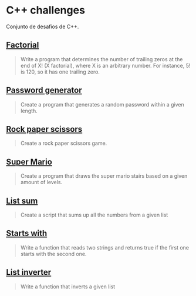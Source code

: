 # C++ challenges

Conjunto de desafios de C++.

## [Factorial](https://github.com/docafavarato/cpp-challenges/tree/main/Factorial/aula.cpp)
> Write a program that determines the number of trailing zeros at the end of X! (X factorial), where X is an arbitrary number. For instance, 5! is 120, so it has one trailing zero.
## [Password generator](https://github.com/docafavarato/cpp-challenges/tree/main/Password%20generator/aula.cpp)
> Create a program that generates a random password within a given length.
## [Rock paper scissors](https://github.com/docafavarato/cpp-challenges/tree/main/Rock%20paper%20scissors/main.cpp)
> Create a rock paper scissors game.
## [Super Mario](https://github.com/docafavarato/cpp-challenges/tree/main/Super%20Mario/main.cpp)
> Create a program that draws the super mario stairs based on a given amount of levels.
## [List sum](https://github.com/docafavarato/cpp-challenges/tree/main/List%20sum/main.cpp)
> Create a script that sums up all the numbers from a given list
## [Starts with](https://github.com/docafavarato/cpp-challenges/tree/main/Starts%20with/main.cpp)
> Write a function that reads two strings and returns true if the first one starts with the second one.
## [List inverter](https://github.com/docafavarato/cpp-challenges/tree/main/List%20inverter/main.cpp)
> Write a function that inverts a given list
